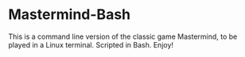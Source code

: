 # Mastermind-Bash
This is a command line version of the classic game Mastermind, to be played in a Linux terminal. Scripted in Bash. Enjoy!
